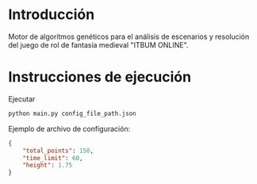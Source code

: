 # Introducción
Motor de algoritmos genéticos para el análisis de escenarios y resolución del juego de rol de fantasía medieval "ITBUM ONLINE".

# Instrucciones de ejecución
Ejecutar

```sh
python main.py config_file_path.json
```

Ejemplo de archivo de configuración:

```json
{
    "total_points": 150,
    "time_limit": 60,
    "height": 1.75
}
```
